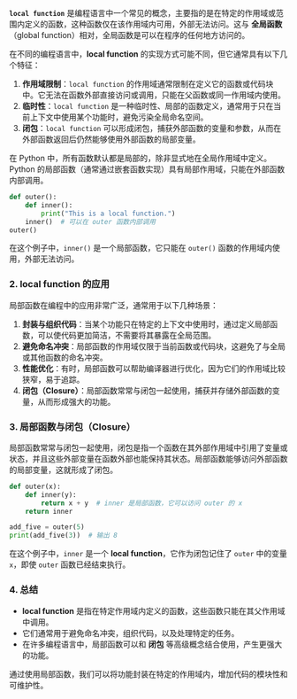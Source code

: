 **`local function`** 是编程语言中一个常见的概念，主要指的是在特定的作用域或范围内定义的函数，这种函数仅在该作用域内可用，外部无法访问。这与 **全局函数**（global function）相对，全局函数是可以在程序的任何地方访问的。

在不同的编程语言中，**local function** 的实现方式可能不同，但它通常具有以下几个特征：

1. **作用域限制**：`local function` 的作用域通常限制在定义它的函数或代码块中。它无法在函数外部直接访问或调用，只能在父函数或同一作用域内使用。
2. **临时性**：`local function` 是一种临时性、局部的函数定义，通常用于只在当前上下文中使用某个功能时，避免污染全局命名空间。
3. **闭包**：`local function` 可以形成闭包，捕获外部函数的变量和参数，从而在外部函数返回后仍然能够使用外部函数的局部变量。

在 Python 中，所有函数默认都是局部的，除非显式地在全局作用域中定义。Python 的局部函数（通常通过嵌套函数实现）具有局部作用域，只能在外部函数内部调用。

```python
def outer():
    def inner():
        print("This is a local function.")
    inner()  # 可以在 outer 函数内部调用
outer()
```

在这个例子中，`inner()` 是一个局部函数，它只能在 `outer()` 函数的作用域内使用，外部无法访问。
### 2. **local function 的应用**

局部函数在编程中的应用非常广泛，通常用于以下几种场景：

1. **封装与组织代码**：当某个功能只在特定的上下文中使用时，通过定义局部函数，可以使代码更加简洁，不需要将其暴露在全局范围。
2. **避免命名冲突**：局部函数的作用域仅限于当前函数或代码块，这避免了与全局或其他函数的命名冲突。
3. **性能优化**：有时，局部函数可以帮助编译器进行优化，因为它们的作用域比较狭窄，易于追踪。
4. **闭包（Closure）**：局部函数常常与闭包一起使用，捕获并存储外部函数的变量，从而形成强大的功能。

### 3. **局部函数与闭包（Closure）**

局部函数常常与闭包一起使用，闭包是指一个函数在其外部作用域中引用了变量或状态，并且这些外部变量在函数外部也能保持其状态。局部函数能够访问外部函数的局部变量，这就形成了闭包。

```python
def outer(x):
    def inner(y):
        return x + y  # inner 是局部函数，它可以访问 outer 的 x
    return inner

add_five = outer(5)
print(add_five(3))  # 输出 8
```

在这个例子中，`inner` 是一个 **local function**，它作为闭包记住了 `outer` 中的变量 `x`，即使 `outer` 函数已经结束执行。

### 4. **总结**

- **local function** 是指在特定作用域内定义的函数，这些函数只能在其父作用域中调用。
- 它们通常用于避免命名冲突，组织代码，以及处理特定的任务。
- 在许多编程语言中，局部函数可以和 **闭包** 等高级概念结合使用，产生更强大的功能。

通过使用局部函数，我们可以将功能封装在特定的作用域内，增加代码的模块性和可维护性。